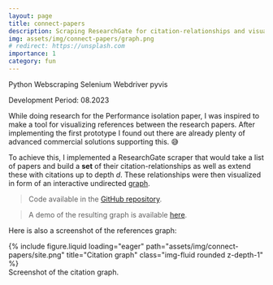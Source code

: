 ```yaml
---
layout: page
title: connect-papers
description: Scraping ResearchGate for citation-relationships and visualizing them
img: assets/img/connect-papers/graph.png
# redirect: https://unsplash.com
importance: 1
category: fun
---
```


<span class="lead"><span class="badge badge-pill badge-primary">Python</span></span>
<span class="lead"><span class="badge badge-pill badge-primary">Webscraping</span></span>
<span class="lead"><span class="badge badge-pill badge-primary">Selenium Webdriver</span></span>
<span class="lead"><span class="badge badge-pill badge-primary">pyvis</span></span>

<span class="lead"><span class="badge badge-pill badge-secondary">Development Period: 08.2023</span></span>


While doing research for the Performance isolation paper, I was inspired to make a tool for visualizing references between the research papers. After implementing the first prototype I found out there are already plenty of advanced commercial solutions supporting this. 😅 

To achieve this, I implemented a ResearchGate scraper that would take a list of papers and build a **set** of their citation-relationships as well as extend these with citations up to depth *d*. These relationships were then visualized in form of an interactive undirected [graph](https://r-gg.github.io/assets/html/graph.html). 

> Code available in the [GitHub repository](https://github.com/r-gg/connect-papers/).

> A demo of the resulting graph is available [here](https://r-gg.github.io/assets/html/graph.html).


Here is also a screenshot of the references graph:

<div class="row">
    <div class="col-sm mt-3 mt-md-0">
        {% include figure.liquid loading="eager" path="assets/img/connect-papers/site.png" title="Citation graph" class="img-fluid rounded z-depth-1" %}
    </div>
</div>
<div class="caption">
    Screenshot of the citation graph.
</div>